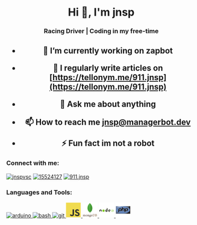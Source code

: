 <h1 align="center">Hi 👋, I'm jnsp</h1>
<h3 align="center">Racing Driver | Coding in my free-time</h3>

<h2 align="center"[![Discord Bots](https://top.gg/api/widget/827715387687829544.svg)](https://top.gg/bot/827715387687829544)</h2>

- 🔭 I’m currently working on **zapbot**

- 📝 I regularly write articles on [https://tellonym.me/911.jnsp](https://tellonym.me/911.jnsp)

- 💬 Ask me about **anything**

- 📫 How to reach me **jnsp@managerbot.dev**

- ⚡ Fun fact **im not a robot**

<h3 align="left">Connect with me:</h3>
<p align="left">
<a href="https://twitter.com/jnspvsc" target="blank"><img align="center" src="https://external-content.duckduckgo.com/iu/?u=https%3A%2F%2Fcdn1.iconfinder.com%2Fdata%2Ficons%2Fmetro-ui-dock%2F512%2FTwitter_NEW.png&f=1&nofb=1" alt="jnspvsc" height="30" width="40" /></a>
<a href="https://stackoverflow.com/users/15524127" target="blank"><img align="center" src="https://external-content.duckduckgo.com/iu/?u=https%3A%2F%2Ftse1.mm.bing.net%2Fth%3Fid%3DOIP.n5qiiQq2zOs0xsDPVyVJaQHaHa%26pid%3DApi&f=1" alt="15524127" height="30" width="40" /></a>
<a href="https://instagram.com/911.jnsp" target="blank"><img align="center" src="https://upload.wikimedia.org/wikipedia/commons/a/a5/Instagram_icon.png" alt="911.jnsp" height="30" width="40" /></a>
</p>

<h3 align="left">Languages and Tools:</h3>
<p align="left"> <a href="https://www.arduino.cc/" target="_blank"> <img src="https://cdn.worldvectorlogo.com/logos/arduino-1.svg" alt="arduino" width="40" height="40"/> </a> <a href="https://www.gnu.org/software/bash/" target="_blank"> <img src="https://www.vectorlogo.zone/logos/gnu_bash/gnu_bash-icon.svg" alt="bash" width="40" height="40"/> </a> <a href="https://git-scm.com/" target="_blank"> <img src="https://www.vectorlogo.zone/logos/git-scm/git-scm-icon.svg" alt="git" width="40" height="40"/> </a> <a href="https://developer.mozilla.org/en-US/docs/Web/JavaScript" target="_blank"> <img src="https://raw.githubusercontent.com/devicons/devicon/master/icons/javascript/javascript-original.svg" alt="javascript" width="40" height="40"/> </a> <a href="https://www.mongodb.com/" target="_blank"> <img src="https://raw.githubusercontent.com/devicons/devicon/master/icons/mongodb/mongodb-original-wordmark.svg" alt="mongodb" width="40" height="40"/> </a> <a href="https://nodejs.org" target="_blank"> <img src="https://raw.githubusercontent.com/devicons/devicon/master/icons/nodejs/nodejs-original-wordmark.svg" alt="nodejs" width="40" height="40"/> </a> <a href="https://www.php.net" target="_blank"> <img src="https://raw.githubusercontent.com/devicons/devicon/master/icons/php/php-original.svg" alt="php" width="40" height="40"/> </a> </p>
